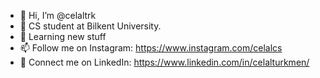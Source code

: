 - 👋 Hi, I’m @celaltrk
- 👀 CS student at Bilkent University.
- 🌱 Learning new stuff
- 📫 Follow me on Instagram: https://www.instagram.com/celalcs
- 🔗 Connect me on LinkedIn: https://www.linkedin.com/in/celalturkmen/
